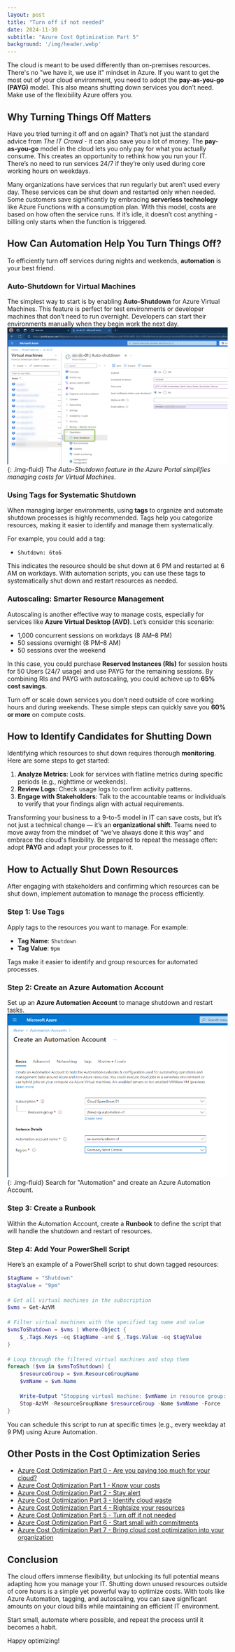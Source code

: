 ```yaml
---
layout: post
title: "Turn off if not needed"
date: 2024-11-30
subtitle: "Azure Cost Optimization Part 5"
background: '/img/header.webp'
---
```


The cloud is meant to be used differently than on-premises resources. There's no "we have it, we use it" mindset in Azure. If you want to get the most out of your cloud environment, you need to adopt the **pay-as-you-go (PAYG)** model. This also means shutting down services you don’t need. Make use of the flexibility Azure offers you.

## Why Turning Things Off Matters

Have you tried turning it off and on again? That’s not just the standard advice from *The IT Crowd* - it can also save you a lot of money. The **pay-as-you-go** model in the cloud lets you only pay for what you actually consume. This creates an opportunity to rethink how you run your IT. There’s no need to run services 24/7 if they’re only used during core working hours on weekdays.

Many organizations have services that run regularly but aren’t used every day. These services can be shut down and restarted only when needed. Some customers save significantly by embracing **serverless technology** like Azure Functions with a consumption plan. With this model, costs are based on how often the service runs. If it’s idle, it doesn’t cost anything - billing only starts when the function is triggered.

## How Can Automation Help You Turn Things Off?

To efficiently turn off services during nights and weekends, **automation** is your best friend.

### Auto-Shutdown for Virtual Machines

The simplest way to start is by enabling **Auto-Shutdown** for Azure Virtual Machines. This feature is perfect for test environments or developer machines that don’t need to run overnight. Developers can start their environments manually when they begin work the next day.
![Azure Auto-Shutdown Feature](/img/posts/Azure-Auto-Shutdown.png){: .img-fluid}
*The Auto-Shutdown feature in the Azure Portal simplifies managing costs for Virtual Machines.*

### Using Tags for Systematic Shutdown

When managing larger environments, using **tags** to organize and automate shutdown processes is highly recommended. Tags help you categorize resources, making it easier to identify and manage them systematically.

For example, you could add a tag:

- `Shutdown: 6to6`

This indicates the resource should be shut down at 6 PM and restarted at 6 AM on workdays. With automation scripts, you can use these tags to systematically shut down and restart resources as needed.

### Autoscaling: Smarter Resource Management

Autoscaling is another effective way to manage costs, especially for services like **Azure Virtual Desktop (AVD)**. Let’s consider this scenario:

- 1,000 concurrent sessions on workdays (8 AM–8 PM)
- 50 sessions overnight (8 PM–8 AM)
- 50 sessions over the weekend

In this case, you could purchase **Reserved Instances (RIs)** for session hosts for 50 Users (24/7 usage) and use PAYG for the remaining sessions. By combining RIs and PAYG with autoscaling, you could achieve up to **65% cost savings**.

Turn off or scale down services you don’t need outside of core working hours and during weekends. These simple steps can quickly save you **60% or more** on compute costs.

## How to Identify Candidates for Shutting Down

Identifying which resources to shut down requires thorough **monitoring**. Here are some steps to get started:

1. **Analyze Metrics**: Look for services with flatline metrics during specific periods (e.g., nighttime or weekends).
2. **Review Logs**: Check usage logs to confirm activity patterns.
3. **Engage with Stakeholders**: Talk to the accountable teams or individuals to verify that your findings align with actual requirements.

Transforming your business to a 9-to-5 model in IT can save costs, but it’s not just a technical change — it’s an **organizational shift**. Teams need to move away from the mindset of “we’ve always done it this way” and embrace the cloud's flexibility. Be prepared to repeat the message often: adopt **PAYG** and adapt your processes to it.

## How to Actually Shut Down Resources

After engaging with stakeholders and confirming which resources can be shut down, implement automation to manage the process efficiently.

### Step 1: Use Tags

Apply tags to the resources you want to manage. For example:

- **Tag Name**: `Shutdown`
- **Tag Value**: `9pm`

Tags make it easier to identify and group resources for automated processes.

### Step 2: Create an Azure Automation Account

Set up an **Azure Automation Account** to manage shutdown and restart tasks.
![Create an Azure Automation Account](/img/posts/Azure-Automation-Account.png){: .img-fluid}
Search for "Automation" and create an Azure Automation Account.

### Step 3: Create a Runbook

Within the Automation Account, create a **Runbook** to define the script that will handle the shutdown and restart of resources.

### Step 4: Add Your PowerShell Script

Here’s an example of a PowerShell script to shut down tagged resources:

```powershell
$tagName = "Shutdown"
$tagValue = "9pm"

# Get all virtual machines in the subscription
$vms = Get-AzVM

# Filter virtual machines with the specified tag name and value
$vmsToShutdown = $vms | Where-Object { 
    $_.Tags.Keys -eq $tagName -and $_.Tags.Value -eq $tagValue 
}

# Loop through the filtered virtual machines and stop them
foreach ($vm in $vmsToShutdown) {
    $resourceGroup = $vm.ResourceGroupName
    $vmName = $vm.Name

    Write-Output "Stopping virtual machine: $vmName in resource group: $resourceGroup"
    Stop-AzVM -ResourceGroupName $resourceGroup -Name $vmName -Force
}
```

You can schedule this script to run at specific times (e.g., every weekday at 9 PM) using Azure Automation.

## Other Posts in the Cost Optimization Series

- [Azure Cost Optimization Part 0 - Are you paying too much for your cloud?](2024-09-25-are-you-paying-too-much-for-your-cloud.md)
- [Azure Cost Optimization Part 1 - Know your costs](2024-10-01-azure-cost-optimization-part-1-know-your-costs.md)
- [Azure Cost Optimization Part 2 - Stay alert](2024-10-14-azure-cost-optimization-part-2-stay-alert.md)
- [Azure Cost Optimization Part 3 - Identify cloud waste](2024-10-16-azure-cost-optimization-part-3-identify-cloud-waste.md)
- [Azure Cost Optimization Part 4 - Rightsize your resources](2024-10-24-azure-cost-optimization-part-4-rightsize-your-resources.md)
- [Azure Cost Optimization Part 5 - Turn off if not needed](2024-11-15-azure-cost-optimization-part-5-turn-off-if-not-needed.md)
- [Azure Cost Optimization Part 6 - Start small with commitments](2024-12-30-azure-cost-optimization-part-6-start-small-with-commitments.md)
- [Azure Cost Optimization Part 7 - Bring cloud cost optimization into your organization](2024-12-23-azure-cost-opmization-part-7-bring-cloud-cost-optimization-to-your-organization.md)

## Conclusion

The cloud offers immense flexibility, but unlocking its full potential means adapting how you manage your IT. Shutting down unused resources outside of core hours is a simple yet powerful way to optimize costs. With tools like Azure Automation, tagging, and autoscaling, you can save significant amounts on your cloud bills while maintaining an efficient IT environment.

Start small, automate where possible, and repeat the process until it becomes a habit.

Happy optimizing!
